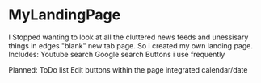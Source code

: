 # MyLandingPage
I Stopped wanting to look at all the cluttered news feeds and unessisary things in edges "blank" new tab page. 
So i created my own landing page.
Includes:
Youtube search
Google search
Buttons i use frequently

Planned:
ToDo list
Edit buttons within the page
integrated calendar/date
